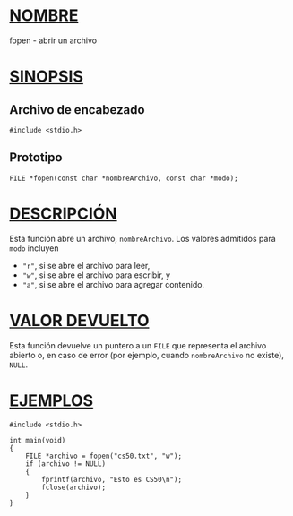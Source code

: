# [NOMBRE](#nombre)

fopen - abrir un archivo

# [SINOPSIS](#sinopsis)

## Archivo de encabezado

    #include <stdio.h>

## Prototipo

    FILE *fopen(const char *nombreArchivo, const char *modo);

# [DESCRIPCIÓN](#descripción)

Esta función abre un archivo, `nombreArchivo`. Los valores admitidos para `modo` incluyen

- `"r"`, si se abre el archivo para leer,
- `"w"`, si se abre el archivo para escribir, y
- `"a"`, si se abre el archivo para agregar contenido.

# [VALOR DEVUELTO](#valor-devuelto)

Esta función devuelve un puntero a un `FILE` que representa el archivo abierto o, en caso de error (por ejemplo, cuando `nombreArchivo` no existe), `NULL`.

# [EJEMPLOS](#ejemplos)

    #include <stdio.h>

    int main(void)
    {
        FILE *archivo = fopen("cs50.txt", "w");
        if (archivo != NULL)
        {
            fprintf(archivo, "Esto es CS50\n");
            fclose(archivo);
        }
    }
